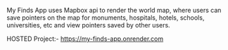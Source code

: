 My Finds App uses Mapbox api to render the world map, where users can save pointers on the map for monuments, hospitals, hotels, schools, universities, etc and view pointers saved by other users.

HOSTED Project:- https://my-finds-app.onrender.com
